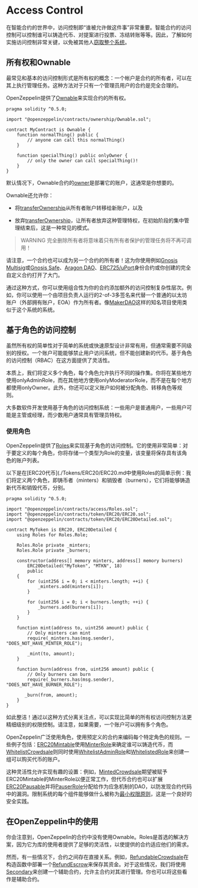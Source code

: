 # Access Control
在智能合约的世界中，访问控制即“谁被允许做这件事”非常重要。智能合约的访问控制可以控制谁可以铸造代币、对提案进行投票、冻结转账等等。因此，了解如何实施访问控制非常关键，以免被其他人[窃取整个系统](https://blog.openzeppelin.com/on-the-parity-wallet-multisig-hack-405a8c12e8f7)。

## 所有权和Ownable

最常见和基本的访问控制形式是所有权的概念：一个帐户是合约的所有者，可以在其上执行管理任务。这种方法对于只有一个管理员用户的合约是完全合理的。

OpenZeppelin提供了[Ownable](./API/Ownership.md#ownable)来实现合约的所有权。

```
pragma solidity ^0.5.0;

import "@openzeppelin/contracts/ownership/Ownable.sol";

contract MyContract is Ownable {
    function normalThing() public {
        // anyone can call this normalThing()
    }

    function specialThing() public onlyOwner {
        // only the owner can call specialThing()!
    }
}
```

默认情况下，Ownable合约的[owner](./API/Ownership.md#owner-→-address)是部署它的账户，这通常是你想要的。

Ownable还允许你：

* 将[transferOwnership](./API/Ownership.md#transferownershipaddress-newowner)从所有者账户转移给新账户，以及

* 放弃[transferOwnership](./API/Ownership.md#transferownershipaddress-newowner)，让所有者放弃这种管理特权，在初始阶段的集中管理结束后，这是一种常见的模式。

> WARNING
完全删除所有者将意味着只有所有者保护的管理任务将不再可调用！

请注意，一个合约也可以成为另一个合约的所有者！这为你使用例如[Gnosis Multisig](https://github.com/gnosis/MultiSigWallet)或[Gnosis Safe](https://safe.gnosis.io/)、[Aragon DAO](https://aragon.org/)、[ERC725/uPort](https://www.uport.me/)身份合约或你创建的完全自定义合约打开了大门。

通过这种方式，你可以使用组合性为你的合约添加额外的访问控制复杂性层次。例如，你可以使用一个由项目负责人运行的2-of-3多签名来代替一个普通的以太坊账户（外部拥有账户，EOA）作为所有者。像[MakerDAO](https://makerdao.com/)这样的知名项目使用类似于这个系统的系统。

## 基于角色的访问控制
虽然所有权的简单性对于简单的系统或快速原型设计非常有用，但通常需要不同级别的授权。一个账户可能能够禁止用户访问系统，但不能创建新的代币。基于角色的访问控制（RBAC）在这方面提供了灵活性。

本质上，我们将定义多个角色，每个角色允许执行不同的操作集。你将在某些地方使用onlyAdminRole，而在其他地方使用onlyModeratorRole，而不是在每个地方都使用onlyOwner。此外，你还可以定义账户如何被分配角色、转移角色等规则。

大多数软件开发使用基于角色的访问控制系统：一些用户是普通用户，一些用户可能是主管或经理，而少数用户通常具有管理员特权。

### 使用角色
OpenZeppelin提供了[Roles](./API/Access.md#roles)来实现基于角色的访问控制。它的使用非常简单：对于要定义的每个角色，你将存储一个类型为Role的变量，该变量将保存具有该角色的账户列表。

以下是在[ERC20代币](./Tokens/ERC20/ERC20.md中使用Roles的简单示例：我们将定义两个角色，即铸币者（minters）和销毁者（burners），它们将能够铸造新代币和销毁代币，分别。
```
pragma solidity ^0.5.0;

import "@openzeppelin/contracts/access/Roles.sol";
import "@openzeppelin/contracts/token/ERC20/ERC20.sol";
import "@openzeppelin/contracts/token/ERC20/ERC20Detailed.sol";

contract MyToken is ERC20, ERC20Detailed {
    using Roles for Roles.Role;

    Roles.Role private _minters;
    Roles.Role private _burners;

    constructor(address[] memory minters, address[] memory burners)
        ERC20Detailed("MyToken", "MTKN", 18)
        public
    {
        for (uint256 i = 0; i < minters.length; ++i) {
            _minters.add(minters[i]);
        }

        for (uint256 i = 0; i < burners.length; ++i) {
            _burners.add(burners[i]);
        }
    }

    function mint(address to, uint256 amount) public {
        // Only minters can mint
        require(_minters.has(msg.sender), "DOES_NOT_HAVE_MINTER_ROLE");

        _mint(to, amount);
    }

    function burn(address from, uint256 amount) public {
        // Only burners can burn
        require(_burners.has(msg.sender), "DOES_NOT_HAVE_BURNER_ROLE");

       _burn(from, amount);
    }
}
```

如此整洁！通过以这种方式分离关注点，可以实现比简单的所有权访问控制方法更精细级别的权限控制。请注意，如果需要，一个账户可以拥有多个角色。

OpenZeppelin广泛使用角色，使用预定义的合约来编码每个特定角色的规则。一些例子包括：[ERC20Mintable](./API/ERC20.md#erc20mintable)使用[MinterRole](./API/Access.md#minterrole)来确定谁可以铸造代币，而[WhitelistCrowdsale](./API/Crowdsale.md#whitelistcrowdsale)则同时使用[WhitelistAdminRole](./API/Access.md#whitelistadminrole)和[WhitelistedRole](./API/Access.md#whitelistedrole)来创建一组可以购买代币的账户。

这种灵活性允许实现有趣的设置：例如，[MintedCrowdsale](./API/Crowdsale.md#mintedcrowdsale)期望被赋予ERC20Mintable的MinterRole以便正常工作，但代币合约也可以扩展[ERC20Pausable](./API/ERC20.md#erc20pausable)并将[PauserRole](./API/Access.md#pauserrole)分配给作为应急机制的DAO，以防发现合约代码中的漏洞。限制系统的每个组件能够做什么被称为[最小权限原则](https://en.wikipedia.org/wiki/Principle_of_least_privilege)，这是一个良好的安全实践。

## 在OpenZeppelin中的使用
你会注意到，OpenZeppelin的合约中没有使用Ownable。Roles是首选的解决方案，因为它为库的使用者提供了足够的灵活性，以使提供的合约适应他们的需求。

然而，有一些情况下，合约之间存在直接关系。例如，[RefundableCrowdsale](./API/Crowdsale.md#refundablecrowdsale)在构造函数中部署一个[RefundEscrow](./API/Payment.md#refundescrow)来保存其资金。对于这些情况，我们将使用[Secondary](./API/Ownership.md#secondary)来创建一个辅助合约，允许主合约对其进行管理。你也可以将这些看作是辅助合约。